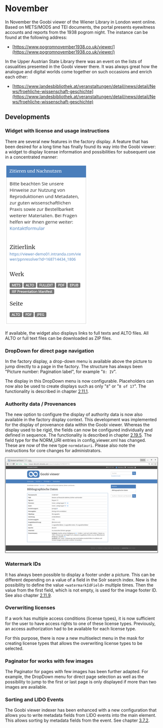 # November

In November the Goobi viewer of the Wiener Library in London went online. Based on METS/MODS and TEI documents, the portal presents eyewitness accounts and reports from the 1938 pogrom night. The instance can be found at the following address: 

* [https://www.pogromnovember1938.co.uk/viewer/](https://www.pogromnovember1938.co.uk/viewer/)

 In the Upper Austrian State Library there was an event on the lists of casualities presented in the Goobi viewer there. It was always great how the analogue and digital worlds come together on such occasions and enrich each other: 

* [https://www.landesbibliothek.at/veranstaltungen/detail/news/detail/News/froehliche-wissenschaft-geschichte](https://www.landesbibliothek.at/veranstaltungen/detail/news/detail/News/froehliche-wissenschaft-geschichte) 

## Developments

### Widget with license and usage instructions 

There are several new features in the factory display. A feature that has been desired for a long time has finally found its way into the Goobi viewer: a widget to display license information and possibilities for subsequent use in a concentrated manner:

![New widget with information on the subsequent use of the work](../.gitbook/assets/2018-11-widget-cite-and-reuse.png)

If available, the widget also displays links to full texts and ALTO files. All ALTO or full text files can be downloaded as ZIP files.

### DropDown for direct page navigation

In the factory display, a drop-down menu is available above the picture to jump directly to a page in the factory. The structure has always been "Picture number: Pagination label", for example "`8: IV`". 

The display in this DropDown menu is now configurable. Placeholders can now also be used to create displays such as only "`8`" or "`8 of 17`". The functionality is described in chapter [2.11.1](https://docs.intranda.com/goobi-viewer-de/2/2.11/2.11.1). 

### Authority data / Provenances 

The new option to configure the display of authority data is now also available in the factory display context. This development was implemented for the display of provenance data within the Goobi viewer. Whereas the display used to be rigid, the fields can now be configured individually and defined in sequence. The functionality is described in chapter [2.19.5](https://docs.intranda.com/goobi-viewer-de/2/2.19/2.19.5). The field type for the NORM\_URI entries in config\_viewer.xml has changed. These are now of the new type `normdatauri`. Please also note the instructions for core changes for administrators.

![Display of provenance information including authority data](../.gitbook/assets/2018-11-provenience-data.png)

### Watermark IDs 

It has always been possible to display a footer under a picture. This can be different depending on a value of a field in the Solr search index. New is the possibility to define the value `<watermarkIdField>` multiple times. Then the value from the first field, which is not empty, is used for the image footer ID. See also chapter [2.11.9](https://docs.intranda.com/goobi-viewer-de/2/2.11/2.11.9). 

### Overwriting licenses

If a work has multiple access conditions \(license types\), it is now sufficient for the user to have access rights to one of these license types. Previously, an access authorization had to be available for each license type. 

For this purpose, there is now a new multiselect menu in the mask for creating license types that allows the overwriting license types to be selected. 

### Paginator for works with few images

The Paginator for pages with few images has been further adapted. For example, the DropDown menu for direct page selection as well as the possibility to jump to the first or last page is only displayed if more than two images are available. 

### Sorting and LIDO Events 

The Goobi viewer indexer has been enhanced with a new configuration that allows you to write metadata fields from LIDO events into the main element. This allows sorting by metadata fields from the event. See chapter [3.7.2](https://docs.intranda.com/goobi-viewer-de/3/3.7#3-7-2-parameter-addsortfieldtotopstruct).

